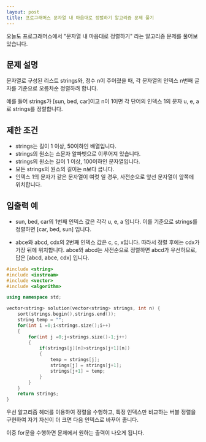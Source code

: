 ```yaml
---
layout: post
title: 프로그래머스 문자열 내 마음대로 정렬하기 알고리즘 문제 풀기
---
```


오늘도 프로그래머스에서 "문자열 내 마음대로 정렬하기" 라는 알고리즘 문제를 풀어보았습니다.

## 문제 설명

문자열로 구성된 리스트 strings와, 정수 n이 주어졌을 때, 각 문자열의 인덱스 n번째 글자를 기준으로 오름차순 정렬하려 합니다. 

예를 들어 strings가 [sun, bed, car]이고 n이 1이면 각 단어의 인덱스 1의 문자 u, e, a로 strings를 정렬합니다.

## 제한 조건

* strings는 길이 1 이상, 50이하인 배열입니다.
* strings의 원소는 소문자 알파벳으로 이루어져 있습니다.
* strings의 원소는 길이 1 이상, 100이하인 문자열입니다.
* 모든 strings의 원소의 길이는 n보다 큽니다.
* 인덱스 1의 문자가 같은 문자열이 여럿 일 경우, 사전순으로 앞선 문자열이 앞쪽에 위치합니다.

## 입출력 예

* sun, bed, car의 1번째 인덱스 값은 각각 u, e, a 입니다. 이를 기준으로 strings를 정렬하면 [car, bed, sun] 입니다.

* abce와 abcd, cdx의 2번째 인덱스 값은 c, c, x입니다. 따라서 정렬 후에는 cdx가 가장 뒤에 위치합니다. abce와 abcd는 사전순으로 정렬하면 abcd가 우선하므로, 답은 [abcd, abce, cdx] 입니다.

```c++
#include <string>
#include <iostream>
#include <vector>
#include <algorithm>

using namespace std;

vector<string> solution(vector<string> strings, int n) {
    sort(strings.begin(),strings.end());
    string temp = "";
    for(int i =0;i<strings.size();i++)
    {
        for(int j =0;j<strings.size()-1;j++)
        {
            if(strings[j][n]>strings[j+1][n])
            {
                temp = strings[j];
                strings[j] = strings[j+1];
                strings[j+1] = temp;
            }
        }
    }
    return strings;
}
```

우선 알고리즘 헤더를 이용하여 정렬을 수행하고, 특정 인덱스만 비교하는 버블 정렬을 구현하여 자기 자신이 더 크면 다음 인덱스로 바꾸어 줍니다.

이중 for문을 수행하면 문제에서 원하는 출력이 나오게 됩니다.
